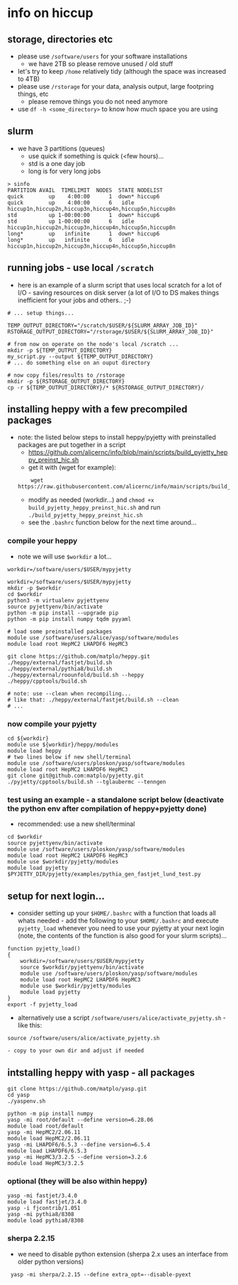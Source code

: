 # info on hiccup

## storage, directories etc

- please use `/software/users` for your software installations 
    - we have 2TB so please remove unused / old stuff
- let's try to keep `/home` relatively tidy (although the space was increased to 4TB)
- please use `/rstorage` for your data, analysis output, large footpring things, etc
    - please remove things you do not need anymore
- use `df -h <some_directory>` to know how much space you are using

## slurm

- we have 3 partitions (queues)
    - use quick if something is quick (<few hours)...
    - std is a one day job
    - long is for very long jobs

```
> sinfo
PARTITION AVAIL  TIMELIMIT  NODES  STATE NODELIST
quick        up    4:00:00      1  down* hiccup6
quick        up    4:00:00      6   idle hiccup1n,hiccup2n,hiccup3n,hiccup4n,hiccup5n,hiccup8n
std          up 1-00:00:00      1  down* hiccup6
std          up 1-00:00:00      6   idle hiccup1n,hiccup2n,hiccup3n,hiccup4n,hiccup5n,hiccup8n
long*        up   infinite      1  down* hiccup6
long*        up   infinite      6   idle hiccup1n,hiccup2n,hiccup3n,hiccup4n,hiccup5n,hiccup8n
```

## running jobs - use local `/scratch`

- here is an example of a slurm script that uses local scratch for a lot of I/O - saving resources on disk server (a lot of I/O to DS makes things inefficient for your jobs and others.. ;-)

```
# ... setup things...

TEMP_OUTPUT_DIRECTORY="/scratch/$USER/${SLURM_ARRAY_JOB_ID}"
RSTORAGE_OUTPUT_DIRECTORY="/rstorage/$USER/${SLURM_ARRAY_JOB_ID}"

# from now on operate on the node's local /scratch ...
mkdir -p ${TEMP_OUTPUT_DIRECTORY}
my_script.py --output ${TEMP_OUTPUT_DIRECTORY}
# ... do something else on an ouput directory

# now copy files/results to /rstorage
mkdir -p ${RSTORAGE_OUTPUT_DIRECTORY}
cp -r ${TEMP_OUTPUT_DIRECTORY}/* ${RSTORAGE_OUTPUT_DIRECTORY}/

```

## installing heppy with a few precompiled packages

- note: the listed below steps to install heppy/pyjetty with preinstalled packages are put together in a script
    - https://github.com/alicernc/info/blob/main/scripts/build_pyjetty_heppy_preinst_hic.sh
    - get it with (wget for example):
    ```
        wget https://raw.githubusercontent.com/alicernc/info/main/scripts/build_pyjetty_heppy_preinst_hic.sh
    ```
    - modify as needed (workdir...) and `chmod +x build_pyjetty_heppy_preinst_hic.sh` and run `./build_pyjetty_heppy_preinst_hic.sh`
    - see the `.bashrc` function below for the next time around...

### compile your heppy
- note we will use `$workdir` a lot...

```
workdir=/software/users/$USER/mypyjetty
```

```
workdir=/software/users/$USER/mypyjetty
mkdir -p $workdir
cd $workdir
python3 -m virtualenv pyjettyenv
source pyjettyenv/bin/activate
python -m pip install --upgrade pip
python -m pip install numpy tqdm pyyaml

# load some preinstalled packages
module use /software/users/alice/yasp/software/modules
module load root HepMC2 LHAPDF6 HepMC3

git clone https://github.com/matplo/heppy.git
./heppy/external/fastjet/build.sh
./heppy/external/pythia8/build.sh
./heppy/external/roounfold/build.sh --heppy
./heppy/cpptools/build.sh

# note: use --clean when recompiling...
# like that: ./heppy/external/fastjet/build.sh --clean
# ...
```

### now compile your pyjetty

```
cd ${workdir}
module use ${workdir}/heppy/modules
module load heppy
# two lines below if new shell/terminal
module use /software/users/ploskon/yasp/software/modules
module load root HepMC2 LHAPDF6 HepMC3
git clone git@github.com:matplo/pyjetty.git
./pyjetty/cpptools/build.sh --tglaubermc --tenngen
```

### test using an example - a standalone script below (deactivate the python env after compilation of heppy+pyjetty done)

- recommended: use a new shell/terminal

```
cd $workdir
source pyjettyenv/bin/activate
module use /software/users/ploskon/yasp/software/modules
module load root HepMC2 LHAPDF6 HepMC3
module use $workdir/pyjetty/modules
module load pyjetty
$PYJETTY_DIR/pyjetty/examples/pythia_gen_fastjet_lund_test.py
```

## setup for next login...

- consider setting up your `$HOME/.bashrc` with a function that loads all whats needed - add the following to your `$HOME/.bashrc` and execute `pyjetty_load` whenever you need to use your pyjetty at your next login (note, the contents of the function is also good for your slurm scripts)...

```
function pyjetty_load()
{
    workdir=/software/users/$USER/mypyjetty
    source $workdir/pyjettyenv/bin/activate
    module use /software/users/ploskon/yasp/software/modules
    module load root HepMC2 LHAPDF6 HepMC3
    module use $workdir/pyjetty/modules
    module load pyjetty
}
export -f pyjetty_load
```

- alternatively use a script `/software/users/alice/activate_pyjetty.sh` - like this:

```
source /software/users/alice/activate_pyjetty.sh
```

    - copy to your own dir and adjust if needed

## intstalling heppy with yasp - all packages

```
git clone https://github.com/matplo/yasp.git
cd yasp
./yaspenv.sh
```

```
python -m pip install numpy
yasp -mi root/default --define version=6.28.06
module load root/default
yasp -mi HepMC2/2.06.11
module load HepMC2/2.06.11
yasp -mi LHAPDF6/6.5.3 --define version=6.5.4
module load LHAPDF6/6.5.3
yasp -mi HepMC3/3.2.5 --define version=3.2.6
module load HepMC3/3.2.5
```

### optional (they will be also within heppy)

```
yasp -mi fastjet/3.4.0
module load fastjet/3.4.0
yasp -i fjcontrib/1.051
yasp -mi pythia8/8308
module load pythia8/8308
```


### sherpa 2.2.15

- we need to disable python extension (sherpa 2.x uses an interface from older python versions)

```
 yasp -mi sherpa/2.2.15 --define extra_opt=--disable-pyext
```
